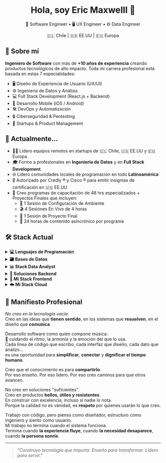 <h1 align="center">Hola, soy Eric Maxwelll 👋</h1>
<p align="center">🔩 Software Engineer • 🖥️ UX Engineer • ⚙️ Data Engineer</p>
<p align="center">🇨🇱 Chile | 🇺🇸 EE.UU | 🇪🇺 Europa</p>

## 🧠 Sobre mí

**Ingeniero de Software** con más de **+10 años de experiencia** creando productos tecnológicos de alto impacto. Toda mi carrera profesional está basada en estas 7 especialidades:

- 🖥️ Diseño de Experiencia de Usuario (UX/UI)
- ⚙️ Ingeniería de Datos y Análisis
- 💻 Full Stack Development (React.js + Backend)
- 📱 Desarrollo Mobile (iOS / Android)
- 🛠 DevOps y Automatización
- 🔒 Ciberseguridad & Pentesting
- 🚀 Startups & Product Management


## 💼 Actualmente...

- 👨‍💻 Lidero equipos remotos en startups de 🇨🇱 Chile, 🇺🇸 EE.UU y 🇪🇺 Europa.
- 🎓 Formo a profesionales en **Ingeniería de Datos** y en **Full Stack Development**.
- 🌐 Lidero comunidades locales de programación en todo **Latinoamérica**
- 🎖️ Autorizado por Credly ® y Cisco ® para emitir insignias de certificación en 🇺🇸 EE.UU
- 💼 Creo programas de capacitación de 48 hrs especializados + Proyectos Finales que incluyen:
    - 🧰 1 Sesión de Configuración de Ambiente
    - 🎬 4 Sesiónes En Vivo de 4 horas
    - 💼 1 Sesión de Proyecto Final 
    - 📖 24 horas de contenido asincrónico por programa

## 🛠 Stack Actual

<details>
<summary><strong>💻 Lenguajes de Programación</strong></summary>

- JavaScript
- Python
- Ruby
- PHP
- Java
- C-Sharp  
  _Aprendiendo ..._
  - GO
  - Rust
  - Zig

</details>

<details>
<summary><strong>🗃️ Bases de Datos</strong></summary>

- PostgreSQL
- MongoDB  
  _Aprendiendo ..._
  - PL/SQL
  - SQL Server
  - Redis

</details>

<details>
<summary><strong>📊 Stack Data Analyst</strong></summary>

- Selenium IDE for Web Scraping
- JavaScript for Analyst
- Python for Analyst
- DataGrip (Admin Databases)
- DataSpell (Local Notebooks)  
  ↳ 6 CPUs + 64 GB RAM  
- DeepNote (Remote Notebooks)  
  ↳ 4 vCPUs + 16 GB RAM  
  _Aprendiendo ..._
  - Data Science
  - Machine Learning
  - Apache Kafka
  - Apache Superset

</details>

<details>
<summary><strong>🔧 Soluciones Backend</strong></summary>

- Google Apps Script (Macros in Google ®)
- Express
- Flask
- FastAPI
- Django
- Ruby on Rails
- Laravel
- Spring Boot
- .NET Core  
  _Aprendiendo ..._
  - Nest.js

</details>

<details>
<summary><strong>🎨 Mi Stack Frontend</strong></summary>

- HTML
- PUG (Template Engine)
- CSS / SASS
- JavaScript (ES6+)
- TypeScript
- Slide Framework
- BulmaCSS
- Bootstrap
- TailwindCSS
- Astro
- React  
  _Aprendiendo ..._
  - Next.js
  - Angular
  - Vue.js

</details>

<details>
<summary><strong>☁️ Mi Stack Cloud</strong></summary>

- VPS Management
- Ubuntu 22.04x / Debian 12
- Docker, NGINX, PM2, CI/CD
- Bash Avanzado, ZSH
- Auto-renovación SSL Wildcard
- Vultr, GCP, AWS, Azure
- Admin PostgreSQL / MongoDB en producción
- Microservices through Subdomains  
  _Aprendiendo ..._
  - Kubernetes
  - Terraform
  - Dokploy
  - Coolify

</details>

## 📜 Manifiesto Profesional

_No creo en la tecnología vacía._  
Creo en las ideas que **tienen sentido**, en los sistemas que **resuelven**, en el diseño que **comunica**.

Desarrollo software como quien compone música:  
🎵 cuidando el ritmo, la armonía y la emoción del que lo usa.  
Cada línea de código que escribo, cada interfaz que diseño, cada dato que analizo…  
es una oportunidad para **simplificar**, **conectar** y **dignificar el tiempo humano**.


Creo que el conocimiento es para **compartirlo**.  
Por eso enseño. Por eso lidero. Por eso creo caminos para que otros avancen.

No creo en soluciones "suficientes".  
Creo en productos **bellos, útiles y resistentes**.  
En construir con excelencia, incluso si nadie lo nota.  
Porque la calidad no es vanidad, es **respeto** por quienes usarán lo que creo.


Trabajo con código, pero pienso como diseñador, estructuro como ingeniero y siento como usuario.  
Mi trabajo no termina cuando el sistema funciona.  
Termina cuando **la experiencia fluye**, cuando **la necesidad desaparece**, cuando **la persona sonríe**.

---

> _"Construyo tecnología que importa. Enseño para transformar. Lidero para servir."_

